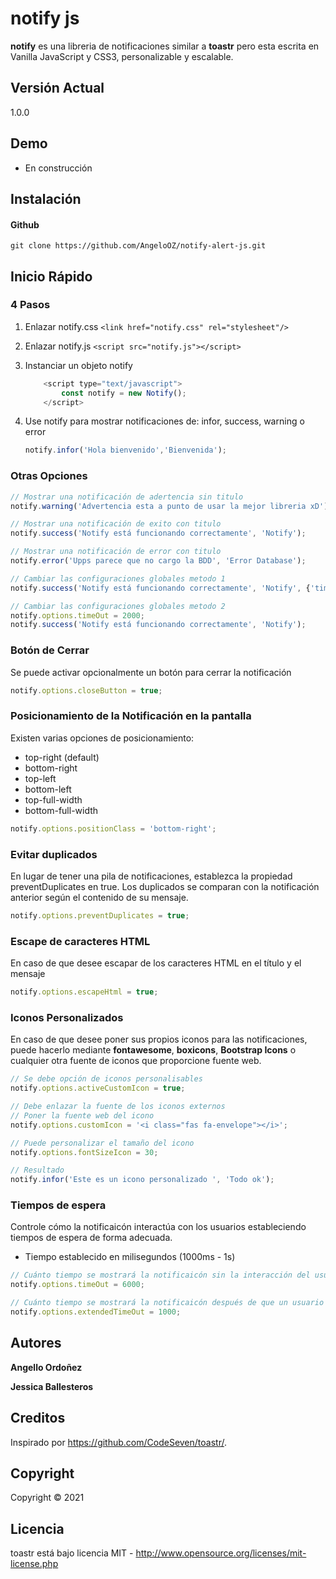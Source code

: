 # notify js

**notify** es una libreria de notificaciones similar a **toastr** pero esta escrita en Vanilla JavaScript y CSS3, personalizable y escalable.

## Versión Actual
1.0.0
## Demo
- En construcción 

## Instalación
#### Github
```
git clone https://github.com/AngeloOZ/notify-alert-js.git
```
## Inicio Rápido

### 4 Pasos

1. Enlazar notify.css `<link href="notify.css" rel="stylesheet"/>`

2. Enlazar notify.js `<script src="notify.js"></script>`

3. Instanciar un objeto notify 
    ```js
        <script type="text/javascript">
            const notify = new Notify();
        </script>
    ```

4. Use notify para mostrar notificaciones de: infor, success, warning o error
	```js
	notify.infor('Hola bienvenido','Bienvenida');
	```

### Otras Opciones
```js
// Mostrar una notificación de adertencia sin titulo
notify.warning('Advertencia esta a punto de usar la mejor libreria xD');

// Mostrar una notificación de exito con titulo
notify.success('Notify está funcionando correctamente', 'Notify');

// Mostrar una notificación de error con titulo
notify.error('Upps parece que no cargo la BDD', 'Error Database');

// Cambiar las configuraciones globales metodo 1
notify.success('Notify está funcionando correctamente', 'Notify', {'timeOut': 2000});

// Cambiar las configuraciones globales metodo 2
notify.options.timeOut = 2000;
notify.success('Notify está funcionando correctamente', 'Notify');
```
### Botón de Cerrar
Se puede activar opcionalmente un botón para cerrar la notificación

```js
notify.options.closeButton = true;
```
### Posicionamiento de la Notificación en la pantalla
Existen varias opciones de posicionamiento:
- top-right (default)
- bottom-right
- top-left
- bottom-left
- top-full-width
- bottom-full-width
```js
notify.options.positionClass = 'bottom-right';
```
### Evitar duplicados
En lugar de tener una pila de notificaciones, establezca la propiedad preventDuplicates en true. Los duplicados se comparan con la notificación anterior según el contenido de su mensaje.
```js
notify.options.preventDuplicates = true;
```
### Escape de caracteres HTML
En caso de que desee escapar de los caracteres HTML en el título y el mensaje
```js
notify.options.escapeHtml = true;
```
### Iconos Personalizados
En caso de que desee poner sus propios iconos para las notificaciones, puede hacerlo mediante **fontawesome**, **boxicons**, **Bootstrap Icons** o cualquier otra fuente de iconos que proporcione fuente web.
```js
// Se debe opción de iconos personalisables 
notify.options.activeCustomIcon = true;

// Debe enlazar la fuente de los iconos externos
// Poner la fuente web del icono
notify.options.customIcon = '<i class="fas fa-envelope"></i>';

// Puede personalizar el tamaño del icono
notify.options.fontSizeIcon = 30;

// Resultado
notify.infor('Este es un icono personalizado ', 'Todo ok');
```
### Tiempos de espera
Controle cómo la notificaicón interactúa con los usuarios estableciendo tiempos de espera de forma adecuada.
- Tiempo establecido en milisegundos (1000ms - 1s)
```js
// Cuánto tiempo se mostrará la notificaicón sin la interacción del usuario
notify.options.timeOut = 6000; 

// Cuánto tiempo se mostrará la notificaicón después de que un usuario pase el mouse sobre él
notify.options.extendedTimeOut = 1000;
```

## Autores

**Angello Ordoñez**

**Jessica Ballesteros**

## Creditos
Inspirado por https://github.com/CodeSeven/toastr/.

## Copyright
Copyright © 2021

## Licencia
toastr está bajo licencia MIT - http://www.opensource.org/licenses/mit-license.php